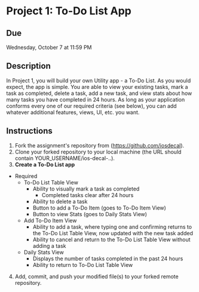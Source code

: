 # Project 1: To-Do List App

## Due
Wednesday, October 7 at 11:59 PM

## Description
In Project 1, you will build your own Utility app - a To-Do List. As you would expect, the app is simple. You are able to view your existing tasks, mark a task as completed, delete a task, add a new task, and view stats about how many tasks you have completed in 24 hours. As long as your application conforms every one of our required criteria (see below), you can add whatever additional features, views, UI, etc. you want.

## Instructions
1. Fork the assignment's repository from (https://github.com/iosdecal).
2. Clone your forked repository to your local machine (the URL should contain YOUR_USERNAME/ios-decal-..).
3. **Create a To-Do List app**
  * Required
    * To-Do List Table View
      * Ability to visually mark a task as completed
        * Completed tasks clear after 24 hours
      * Ability to delete a task
      * Button to add a To-Do Item (goes to To-Do Item View)
      * Button to view Stats (goes to Daily Stats View)
    * Add To-Do Item View
      * Ability to add a task, where typing one and confirming returns to the To-Do List Table View, now updated with the new task added
      * Ability to cancel and return to the To-Do List Table View without adding a task
    * Daily Stats View 
      * Displays the number of tasks completed in the past 24 hours
      * Ability to return to To-Do List Table View
4. Add, commit, and push your modified file(s) to your forked remote repository.